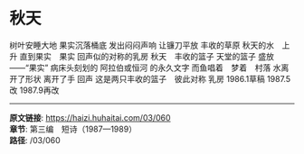 # 秋天

树叶安睡大地
果实沉落桶底
发出闷闷声响
让镰刀平放
丰收的草原
秋天的水　上升
直到果实　果实
回声似的对称的乳房
秋天　丰收的篮子
天堂的篮子
盛放——“果实”
病床头刻划的
阿拉伯或恒河
的永久文字
而鱼唱着　梦着　村落
水离开了形状
离开了手
回声
这是两只丰收的篮子　彼此对称
乳房
1986.1草稿
1987.5改
1987.9再改

---

**原文链接**: https://haizi.huhaitai.com/03/060  
**章节**: 第三编　短诗（1987—1989）  
**路径**: /03/060
